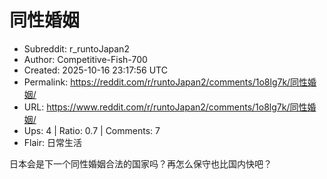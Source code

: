 # 同性婚姻

- Subreddit: r_runtoJapan2
- Author: Competitive-Fish-700
- Created: 2025-10-16 23:17:56 UTC
- Permalink: https://reddit.com/r/runtoJapan2/comments/1o8lg7k/同性婚姻/
- URL: https://www.reddit.com/r/runtoJapan2/comments/1o8lg7k/同性婚姻/
- Ups: 4 | Ratio: 0.7 | Comments: 7
- Flair: 日常生活


日本会是下一个同性婚姻合法的国家吗？再怎么保守也比国内快吧？

